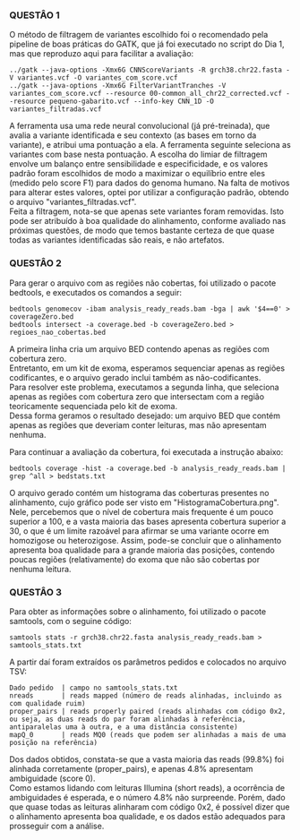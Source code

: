 ### QUESTÂO 1 ###
O método de filtragem de variantes escolhido foi o recomendado pela pipeline de boas práticas do GATK, que já foi executado no script do Dia 1, mas que reproduzo aqui para facilitar a avaliação:
```
../gatk --java-options -Xmx6G CNNScoreVariants -R grch38.chr22.fasta -V variantes.vcf -O variantes_com_score.vcf
../gatk --java-options -Xmx6G FilterVariantTranches -V variantes_com_score.vcf --resource 00-common_all_chr22_corrected.vcf --resource pequeno-gabarito.vcf --info-key CNN_1D -O variantes_filtradas.vcf
```
A ferramenta usa uma rede neural convolucional (já pré-treinada), que avalia a variante identificada e seu contexto (as bases em torno da variante), e atribui uma pontuação a ela. A ferramenta seguinte seleciona as variantes com base nesta pontuação. A escolha do limiar de filtragem envolve um balanço entre sensibilidade e especificidade, e os valores padrão foram escolhidos de modo a maximizar o equilíbrio entre eles (medido pelo score F1) para dados do genoma humano. Na falta de motivos para alterar estes valores, optei por utilizar a configuração padrão, obtendo o arquivo "variantes_filtradas.vcf".  
Feita a filtragem, nota-se que apenas sete variantes foram removidas. Isto pode ser atribuído à boa qualidade do alinhamento, conforme avaliado nas próximas questões, de modo que temos bastante certeza de que quase todas as variantes identificadas são reais, e não artefatos.

### QUESTÂO 2 ###
Para gerar o arquivo com as regiões não cobertas, foi utilizado o pacote bedtools, e executados os comandos a seguir:
```
bedtools genomecov -ibam analysis_ready_reads.bam -bga | awk '$4==0' > coverageZero.bed
bedtools intersect -a coverage.bed -b coverageZero.bed > regioes_nao_cobertas.bed
```
A primeira linha cria um arquivo BED contendo apenas as regiões com cobertura zero.  
Entretanto, em um kit de exoma, esperamos sequenciar apenas as regiões codificantes, e o arquivo gerado inclui também as não-codificantes.  
Para resolver este problema, executamos a segunda linha, que seleciona apenas as regiões com cobertura zero que intersectam com a região teoricamente sequenciada pelo kit de exoma.  
Dessa forma geramos o resultado desejado: um arquivo BED que contém apenas as regiões que deveriam conter leituras, mas não apresentam nenhuma.  
  
Para continuar a avaliação da cobertura, foi executada a instrução abaixo:
```
bedtools coverage -hist -a coverage.bed -b analysis_ready_reads.bam | grep ^all > bedstats.txt
```
O arquivo gerado contém um histograma das coberturas presentes no alinhamento, cujo gráfico pode ser visto em "HistogramaCobertura.png".  
Nele, percebemos que o nível de cobertura mais frequente é um pouco superior a 100, e a vasta maioria das bases apresenta cobertura superior a 30, o que é um limite razoável para afirmar se uma variante ocorre em homozigose ou heterozigose. Assim, pode-se concluir que o alinhamento apresenta boa qualidade para a grande maioria das posições, contendo poucas regiões (relativamente) do exoma que não são cobertas por nenhuma leitura.

### QUESTÂO 3 ###
Para obter as informações sobre o alinhamento, foi utilizado o pacote samtools, com o seguine código:
```
samtools stats -r grch38.chr22.fasta analysis_ready_reads.bam > samtools_stats.txt
```
A partir daí foram extraídos os parâmetros pedidos e colocados no arquivo TSV:  
```
Dado pedido  | campo no samtools_stats.txt  
nreads       | reads mapped (número de reads alinhadas, incluindo as com qualidade ruim)  
proper_pairs | reads properly paired (reads alinhadas com código 0x2, ou seja, as duas reads do par foram alinhadas à referência, antiparalelas uma à outra, e a uma distância consistente)  
mapQ_0       | reads MQ0 (reads que podem ser alinhadas a mais de uma posição na referência)
```
Dos dados obtidos, constata-se que a vasta maioria das reads (99.8%) foi alinhada corretamente (proper_pairs), e apenas 4.8% apresentam ambiguidade (score 0).  
Como estamos lidando com leituras Illumina (short reads), a ocorrência de ambiguidades é esperada, e o número 4.8% não surpreende. Porém, dado que quase todas as leituras alinharam com código 0x2, é possível dizer que o alinhamento apresenta boa qualidade, e os dados estão adequados para prosseguir com a análise.
